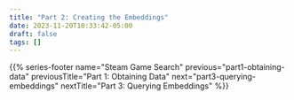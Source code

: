 ```yaml
---
title: "Part 2: Creating the Embeddings"
date: 2023-11-20T10:33:42-05:00
draft: false
tags: []
---
```




{{% series-footer name="Steam Game Search" previous="part1-obtaining-data" previousTitle="Part 1: Obtaining Data" next="part3-querying-embeddings" nextTitle="Part 3: Querying Embeddings" %}}